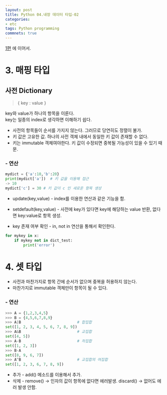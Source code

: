 ```yaml
---
layout: post
title: Python 04.내장 데이터 타입-02
categories:
- etc
tags: Python programming
commnets: true
---
```


[1편](https://hong3eee.github.io/etc/2017/12/16/python-3.html) 에 이어서.

# 3. 매핑 타입

## 사전 Dictionary

> { key : value }

key와 value가 하나의 항목을 이룬다.  
key는 일종의 index로 생각하면 이해하기 쉽다.

- 사전의 항목들이 순서를 가지지 않는다. 그러므로 당연히도 정렬이 불가.
- 키 값은 고유한 값. 하나의 사전 객체 내에서 동일한 키 값이 존재할 수 없다.
- 키는 immutable 객체여야한다. 키 값이 수정되면 중복될 가능성이 있을 수 있기 때문.

### - 연산

```python
mydict = {'a':10,'b':20}
print(mydict['a'])	# 키 값을 이용해 접근
-> 10
mydict['c'] = 30 # 키 값이 c 인 새로운 항목 생성
```

- update(key,value) - index를 이용한 연산과 같은 기능을 함.  

- setdefault(key,value) - 사전에 key가 있다면 key에 해당하는 value 반환, 없다면 key:value로 항목 생성.  

- key 존재 여부 확인 - in, not in 연산을 통해서 확인한다.

```python
for mykey in x:
	if mykey not in dict_test:
		print('error')
```

# 4. 셋 타입

- 사전과 마찬가지로 항목 간에 순서가 없으며 중복을 허용하지 않는다.  
- 마찬가지로 immutable 객체만이 항목이 될 수 있다.

### - 연산

```python
>>> A = {1,2,3,4,5}
>>> B = {4,5,6,7,8,9}
>>> A|B							# 합집합
set([1, 2, 3, 4, 5, 6, 7, 8, 9])
>>> A&B							# 교집합
set([4, 5])
>>> A-B							# 차집합
set([1, 2, 3])
>>> B-A
set([8, 9, 6, 7])
>>> A^B							# 교집합의 여집합
set([1, 2, 3, 6, 7, 8, 9])
```

- 추가 - add() 메소드를 이용해서 추가.
- 삭제 - remove() -> 인자의 값이 항목에 없다면 에러발생. discard() -> 없어도 에러 발생 안함.



